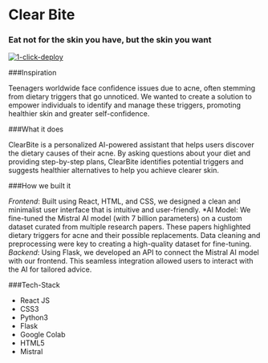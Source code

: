 # Clear Bite
### Eat not for the skin you have, but the skin you want

[![1-click-deploy](https://defang.io/deploy-with-defang.png)](https://portal.defang.dev/redirect?url=https%3A%2F%2Fgithub.com%2Fnew%3Ftemplate_name%3Dsample-react-template%26template_owner%3DDefangSamples)

###Inspiration

Teenagers worldwide face confidence issues due to acne, often stemming from dietary triggers that go unnoticed. We wanted to create a solution to empower individuals to identify and manage these triggers, promoting healthier skin and greater self-confidence.

###What it does

ClearBite is a personalized AI-powered assistant that helps users discover the dietary causes of their acne. By asking questions about your diet and providing step-by-step plans, ClearBite identifies potential triggers and suggests healthier alternatives to help you achieve clearer skin.

###How we built it

*Frontend*: Built using React, HTML, and CSS, we designed a clean and minimalist user interface that is intuitive and user-friendly. *AI Model: We fine-tuned the Mistral AI model (with 7 billion parameters) on a custom dataset curated from multiple research papers. These papers highlighted dietary triggers for acne and their possible replacements. Data cleaning and preprocessing were key to creating a high-quality dataset for fine-tuning. *Backend*: Using Flask, we developed an API to connect the Mistral AI model with our frontend. This seamless integration allowed users to interact with the AI for tailored advice.

###Tech-Stack
- React JS
- CSS3
- Python3
- Flask
- Google Colab
- HTML5
- Mistral
